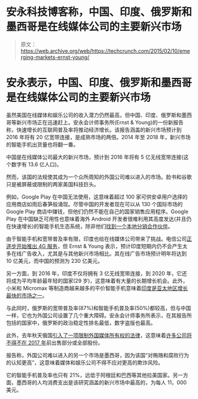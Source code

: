 # 安永科技博客称，中国、印度、俄罗斯和墨西哥是在线媒体公司的主要新兴市场

> 原文：<https://web.archive.org/web/https://techcrunch.com/2015/02/10/emerging-markets-ernst-young/>

# 安永表示，中国、印度、俄罗斯和墨西哥是在线媒体公司的主要新兴市场

虽然美国在线媒体和娱乐公司的收入潜力仍然最高，但中国、印度、俄罗斯和墨西哥等新兴市场正在迅速赶上。安永会计师事务所(Ernst & Young)的一份新报告称，快速增长的互联网普及率将推动经济增长。该报告涵盖的新兴市场预计到 2016 年将有 20 亿宽带连接，是成熟市场的两倍。2014 年至 2018 年，新兴市场的智能手机出货量也将翻一番。

中国是在线媒体公司最大的新兴市场，预计到 2016 年将有 5 亿无线宽带连接(这个数字有 13.6 亿人口)。

然而，该国的法规使其成为一个众所周知的外国公司难以进入的市场。脸书和谷歌只是被屏蔽或限制的两家美国科技巨头。

例如，Google Play 在中国无法使用，这意味着超过 100 家可供安卓用户选择的应用商店如雨后春笋般涌现。尽管中国的开发者现在可以从 130 个国际市场的 Google Play 商店中赚钱，但他们仍然不能在自己的国家销售应用程序。Google Play 在中国缺乏可用性也意味着海外 Android 开发者很难利用其高度发达(并且仍在快速增长)的智能手机生态系统，除非他们[找到一个本地分销合作伙伴](https://web.archive.org/web/20230129100157/https://techcrunch.com/2013/04/05/china-app-makers/)。

由于智能手机和宽带普及率有限，印度也给在线媒体公司带来了挑战。电信公司[正逐步开始推出 4G 服务](https://web.archive.org/web/20230129100157/http://www.ibtimes.com/4g-lte-rollout-makes-india-worlds-next-big-smartphone-market-1767446)，但 Ernst & Young 表示，预计印度短期内仍不会产生太多在线广告收入，尤其是与其他新兴市场相比。其在线广告市场预计明年将达到 10 亿美元，而中国的预测为 230 亿美元。

另一方面，到 2016 年，印度不仅将拥有 3 亿无线宽带连接，到 2020 年，它还将成为平均年龄最年轻的国家(29 岁)，这意味着有大量的长期增长机会。此外，小米和 Micromax 等制造商越来越多的平价智能手机意味着[印度是亚太地区增长最快的市场之一](https://web.archive.org/web/20230129100157/http://www.idc.com/getdoc.jsp?containerId=prIN24908614)。

与此同时，俄罗斯的宽带普及率(87%)和智能手机普及率(50%)都较高，但与中国一样，它也为外国公司设置了几个重大障碍。安永会计师事务所表示，在其报告所包括的国家中，俄罗斯的政治稳定性排名最低，数字盗版也最高。

此外，去年秋天俄国[引入了一项限制外国媒体所有权的法律](https://web.archive.org/web/20230129100157/http://www.theguardian.com/world/2014/sep/26/russia-limit-foreign-ownership-media)，这意味着[许多公司将不得不在 2017 年](https://web.archive.org/web/20230129100157/http://www.themoscowtimes.com/business/article/15-global-companies-hit-by-russia-s-law-limiting-foreign-ownership-of-media/507968.html)前出售部分或全部股份。

报告称，外国公司难以进入的另一个市场是墨西哥，因为该国“对贿赂和腐败行为的认知更高”，这意味着媒体和娱乐公司不得不应对更高的欺诈风险。

它的智能手机普及率也只有 21%，远低于阿根廷和巴西等其他拉美国家。另一方面，墨西哥的人均消费支出是该研究涵盖的新兴市场中最高的，为每人 11，000 美元。